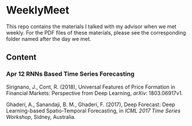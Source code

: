 # WeeklyMeet
This repo contains the materials I talked with my advisor when we met weekly. For the PDF files of these materials, please see the corresponding folder named after the day we met. 

## Content 
### Apr 12 RNNs Based Time Series Forecasting
Sirignano, J., Cont, R. (2018), Universal Features of Price Formation in Financial Markets: Perspective from Deep Learning, *arXiv*: 1803.06917v1. 

Ghaderi, A., Sanandaji, B. M., Ghaderi, F. (2017), Deep Forecast: Deep Learning-based Spatio-Temporal Forecasting, in *ICML 2017 Time Series Workshop*, Sidney, Australia.  

